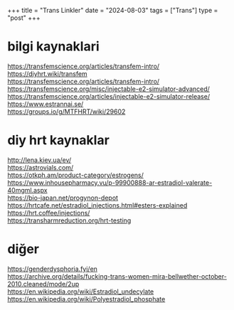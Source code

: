 +++
title = "Trans Linkler"
date = "2024-08-03"
tags = ["Trans"]
type = "post"
+++



# bilgi kaynaklari
https://transfemscience.org/articles/transfem-intro/ \
https://diyhrt.wiki/transfem \
https://transfemscience.org/articles/transfem-intro/ \
https://transfemscience.org/misc/injectable-e2-simulator-advanced/ \
https://transfemscience.org/articles/injectable-e2-simulator-release/ \
https://www.estrannai.se/ \
https://groups.io/g/MTFHRT/wiki/29602
 
 
# diy hrt kaynaklar 
http://lena.kiev.ua/ev/ \
https://astrovials.com/ \
https://otkph.am/product-category/estrogens/ \
https://www.inhousepharmacy.vu/p-99900888-ar-estradiol-valerate-40mgml.aspx \
https://bio-japan.net/progynon-depot \
https://hrtcafe.net/estradiol_injections.html#esters-explained \
https://hrt.coffee/injections/ \
https://transharmreduction.org/hrt-testing 
 
 
# diğer 
https://genderdysphoria.fyi/en \
https://archive.org/details/fucking-trans-women-mira-bellwether-october-2010.cleaned/mode/2up \
https://en.wikipedia.org/wiki/Estradiol_undecylate \
https://en.wikipedia.org/wiki/Polyestradiol_phosphate 

